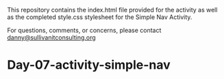 This repository contains the index.html file provided for the activity as well as the completed style.css stylesheet for the Simple Nav Activity.

For questions, comments, or concerns, please contact danny@sullivanitconsulting.org

# Day-07-activity-simple-nav
